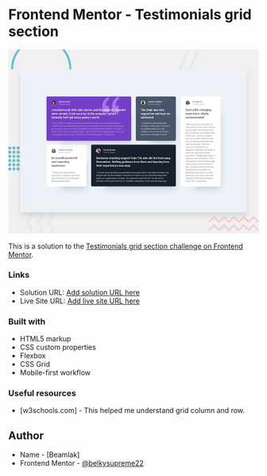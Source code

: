 # Frontend Mentor - Testimonials grid section

![Design preview for the Testimonials grid section coding challenge](./design/desktop-preview.jpg)

This is a solution to the [Testimonials grid section challenge on Frontend Mentor](https://www.frontendmentor.io/challenges/testimonials-grid-section-Nnw6J7Un7).

### Links

- Solution URL: [Add solution URL here](https://your-solution-url.com)
- Live Site URL: [Add live site URL here](https://your-live-site-url.com)

### Built with

- HTML5 markup
- CSS custom properties
- Flexbox
- CSS Grid
- Mobile-first workflow

### Useful resources

- [w3schools.com] - This helped me understand grid column and row.

## Author

- Name - [Beamlak]
- Frontend Mentor - [@belkysupreme22](https://www.frontendmentor.io/profile/belkysuprem22)
